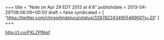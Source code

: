 +++
title = "Note on Apr 29 EDT 2013 at 4:6"
publishdate = 2013-04-29T08:06:09+00:00
draft = false
syndicated = [ 'https://twitter.com/chrisjohndeluca/status/328782243495546900?s=20' ]
+++

http://t.co/PXLZPlNisf

